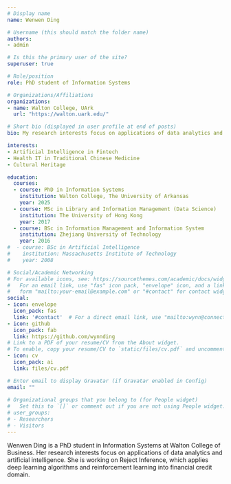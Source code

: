 ```yaml
---
# Display name
name: Wenwen Ding

# Username (this should match the folder name)
authors:
- admin

# Is this the primary user of the site?
superuser: true

# Role/position
role: PhD student of Information Systems

# Organizations/Affiliations
organizations:
- name: Walton College, UArk
  url: "https://walton.uark.edu/"

# Short bio (displayed in user profile at end of posts)
bio: My research interests focus on applications of data analytics and artificial intelligence.

interests:
- Artificial Intelligence in Fintech
- Health IT in Traditional Chinese Medicine
- Cultural Heritage

education:
  courses:
  - course: PhD in Information Systems
    institution: Walton College, The University of Arkansas
    year: 2025
  - course: MSc in Library and Information Management (Data Science)
    institution: The University of Hong Kong
    year: 2017
  - course: BSc in Information Management and Information System
    institution: Zhejiang University of Technology
    year: 2016
#  - course: BSc in Artificial Intelligence
#    institution: Massachusetts Institute of Technology
#    year: 2008

# Social/Academic Networking
# For available icons, see: https://sourcethemes.com/academic/docs/widgets/#icons
#   For an email link, use "fas" icon pack, "envelope" icon, and a link in the
#   form "mailto:your-email@example.com" or "#contact" for contact widget.
social:
- icon: envelope
  icon_pack: fas
  link: '#contact'  # For a direct email link, use "mailto:wynn@connect.hku.hk".
- icon: github
  icon_pack: fab
  link: https://github.com/wynnding
# Link to a PDF of your resume/CV from the About widget.
# To enable, copy your resume/CV to `static/files/cv.pdf` and uncomment the lines below.  
- icon: cv
  icon_pack: ai
  link: files/cv.pdf

# Enter email to display Gravatar (if Gravatar enabled in Config)
email: ""
  
# Organizational groups that you belong to (for People widget)
#   Set this to `[]` or comment out if you are not using People widget.  
# user_groups:
# - Researchers
# - Visitors
---
```


  Wenwen Ding is a PhD student in Information Systems at Walton College of Business. Her research interests focus on applications of data analytics and artificial intelligence. She is working on Reject Inference, which applies deep learning algorithms and reinforcement learning into financial credit domain.

